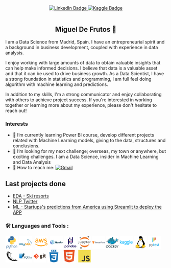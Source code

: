 <div id="header" align="center">
  <div id="badges">
  <a href="https://www.linkedin.com/in/migueldefrutosrevilla/">
    <img src="https://img.shields.io/badge/LinkedIn-blue?style=for-the-badge&logo=linkedin&logoColor=white" alt="LinkedIn Badge"/>
  </a>
  <a href="https://www.kaggle.com/migueldefrutos">
    <img src="https://img.shields.io/badge/Kaggle-20BEFF?style=for-the-badge&logo=kaggle&logoColor=white" alt="Kaggle Badge"/>
  </a>
</div>
<div id="badges">
  <img src="https://komarev.com/ghpvc/?username=Migueldfr&style=flat-square&color=blue" alt=""/>
</div>
  <h2>Miguel De Frutos 👋</h2>
</div>

I am a Data Science from Madrid, Spain. I have an entrepreneurial spirit and a background in business development, coupled with experience in data analysis.

I enjoy working with large amounts of data to obtain valuable insights that can help make informed decisions. I believe that data is a valuable asset and that it can be used to drive business growth. As a Data Scientist, I have a strong foundation in statistics and programming, I am full feel doing algorithm with machine learning and predictions.
 
In addition to my skills, I'm a strong communicator and enjoy collaborating with others to achieve project success. If you're interested in working together or learning more about my experience, please don't hesitate to reach out!
 
 
### Interests
- 🌱 I’m currently learning Power BI course, develop different projects related with Machine Learning models, giving to the data, structures and conclusions.
- 🔭 I’m looking for my next challenge; overseas, my town or anywhere, but exciting challenges. I am a Data Science, insider in Machine Learning and Data Analysis
- :email: How to reach me: [![Gmail](https://img.shields.io/badge/-Gmail-c14438?style=flat&logo=Gmail&logoColor=white)](mailto:miguel.frutos.revilla.sb@gmail)

## Last projects done
- [EDA - Ski resorts](https://github.com/Migueldfr/SkiResort-EDA)
- [NLP Twitter](https://github.com/Migueldfr/NLP-Twitter)
- [ML - Startups's predictions from America using Streamlit to deploy the APP](https://github.com/Migueldfr/Startup-Predictions)

### :hammer_and_wrench: Languages and Tools :

<div>
  <img src="https://github.com/devicons/devicon/blob/master/icons/python/python-original-wordmark.svg" title="Python" **alt="Python" width="40" height="40"/>
  <img src="https://github.com/devicons/devicon/blob/master/icons/mysql/mysql-original-wordmark.svg" title="MySQL"  alt="MySQL" width="40" height="40"/>&nbsp;
  <img src="https://github.com/devicons/devicon/blob/master/icons/amazonwebservices/amazonwebservices-plain-wordmark.svg" title="AWS" alt="AWS" width="40" height="40"/>&nbsp;
  <img src="https://github.com/devicons/devicon/blob/master/icons/numpy/numpy-original-wordmark.svg" title="Numpy" **alt="Numpy" width="40" height="40"/>
  <img src="https://github.com/devicons/devicon/blob/master/icons/pandas/pandas-original-wordmark.svg" title="Pandas" **alt="Pandas" width="40" height="40"/>
  <img src="https://github.com/devicons/devicon/blob/master/icons/jupyter/jupyter-original-wordmark.svg" title="Jupyter" **alt="Jupyter" width="40" height="40"/>
  <img src="https://github.com/devicons/devicon/blob/master/icons/tensorflow/tensorflow-original-wordmark.svg" title="TensorFlow" **alt="TensorFlow" width="40" height="40"/>
  <img src="https://github.com/devicons/devicon/blob/master/icons/docker/docker-original-wordmark.svg" title="Docker" **alt="Docker" width="40" height="40"/>
  <img src="https://github.com/devicons/devicon/blob/master/icons/kaggle/kaggle-original-wordmark.svg" title="Kaggle" **alt="Kaggle" width="40" height="40"/>
  <img src="https://github.com/devicons/devicon/blob/master/icons/linux/linux-original.svg" title="Linux" **alt="Linux" width="40" height="40"/>
  <img src="https://github.com/devicons/devicon/blob/master/icons/pytest/pytest-original-wordmark.svg" title="Pytest" **alt="Pytest" width="40" height="40"/>
  <img src="https://github.com/devicons/devicon/blob/master/icons/flask/flask-original.svg" title="Flask" **alt="Flask" width="40" height="40"/>
  <img src="https://github.com/devicons/devicon/blob/master/icons/sqlite/sqlite-original-wordmark.svg" title="SQLite" **alt="SQLite" width="40" height="40"/>
  <img src="https://github.com/devicons/devicon/blob/master/icons/git/git-original-wordmark.svg" title="Git" **alt="Git" width="40" height="40"/>
  <img src="https://github.com/devicons/devicon/blob/master/icons/css3/css3-plain-wordmark.svg"  title="CSS3" alt="CSS" width="40" height="40"/>&nbsp;
  <img src="https://github.com/devicons/devicon/blob/master/icons/html5/html5-original.svg" title="HTML5" alt="HTML" width="40" height="40"/>&nbsp;
  <img src="https://github.com/devicons/devicon/blob/master/icons/javascript/javascript-original.svg" title="JavaScript" alt="JavaScript" width="40" height="40"/>&nbsp;
</div>






<!--
**Migueldfr/Migueldfr** is a ✨ _special_ ✨ repository because its `README.md` (this file) appears on your GitHub profile.

Here are some ideas to get you started:

- 🔭 I’m currently working on ...

- 👯 I’m looking to collaborate on ...
- 🤔 I’m looking for help with ...
- 💬 Ask me about ...
- 📫 How to reach me: ...
- 😄 Pronouns: ...
- ⚡ Fun fact: ...
-->
